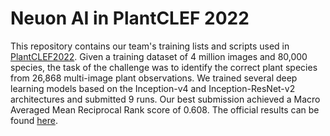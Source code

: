 # Neuon AI in PlantCLEF 2022
This repository contains our team's training lists and scripts used in [PlantCLEF2022](https://www.aicrowd.com/challenges/lifeclef-2022-plant). 
 Given a training dataset of 4 million images and 80,000 species, the task of the challenge was to identify the correct plant species from 26,868 multi-image plant observations. We trained several deep learning models based on the Inception-v4 and Inception-ResNet-v2 architectures and submitted 9 runs. Our best submission achieved a Macro Averaged Mean Reciprocal Rank score of 0.608. The official results can be found [here](https://www.imageclef.org/PlantCLEF2022).
